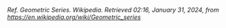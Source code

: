 _Ref._ _Geometric Series. Wikipedia. Retrieved 02:16, January 31, 2024, from https://en.wikipedia.org/wiki/Geometric_series_
